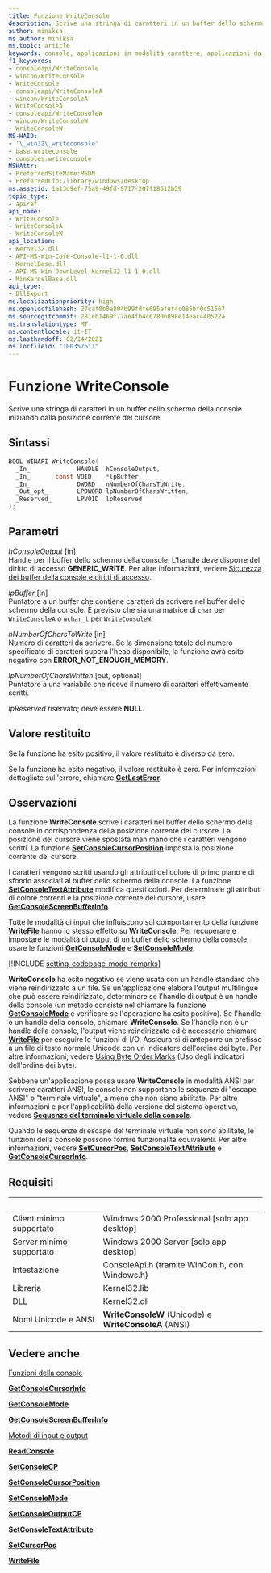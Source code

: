 ```yaml
---
title: Funzione WriteConsole
description: Scrive una stringa di caratteri in un buffer dello schermo della console iniziando dalla posizione corrente del cursore.
author: miniksa
ms.author: miniksa
ms.topic: article
keywords: console, applicazioni in modalità carattere, applicazioni da riga di comando, applicazioni di terminale, api della console
f1_keywords:
- consoleapi/WriteConsole
- wincon/WriteConsole
- WriteConsole
- consoleapi/WriteConsoleA
- wincon/WriteConsoleA
- WriteConsoleA
- consoleapi/WriteConsoleW
- wincon/WriteConsoleW
- WriteConsoleW
MS-HAID:
- '\_win32\_writeconsole'
- base.writeconsole
- consoles.writeconsole
MSHAttr:
- PreferredSiteName:MSDN
- PreferredLib:/library/windows/desktop
ms.assetid: 1a13d9ef-75a9-49fd-9717-207f18612b59
topic_type:
- apiref
api_name:
- WriteConsole
- WriteConsoleA
- WriteConsoleW
api_location:
- Kernel32.dll
- API-MS-Win-Core-Console-l1-1-0.dll
- KernelBase.dll
- API-MS-Win-DownLevel-Kernel32-l1-1-0.dll
- MinKernelBase.dll
api_type:
- DllExport
ms.localizationpriority: high
ms.openlocfilehash: 27caf0b0a804b99fdfe695efef4c085bf0c51567
ms.sourcegitcommit: 281eb1469f77ae4fb4c67806898e14eac440522a
ms.translationtype: MT
ms.contentlocale: it-IT
ms.lasthandoff: 02/14/2021
ms.locfileid: "100357611"
---
```

# <a name="writeconsole-function"></a>Funzione WriteConsole

Scrive una stringa di caratteri in un buffer dello schermo della console iniziando dalla posizione corrente del cursore.

## <a name="syntax"></a>Sintassi

```C
BOOL WINAPI WriteConsole(
  _In_             HANDLE  hConsoleOutput,
  _In_       const VOID    *lpBuffer,
  _In_             DWORD   nNumberOfCharsToWrite,
  _Out_opt_        LPDWORD lpNumberOfCharsWritten,
  _Reserved_       LPVOID  lpReserved
);
```

## <a name="parameters"></a>Parametri

*hConsoleOutput* \[in\]  
Handle per il buffer dello schermo della console. L'handle deve disporre del diritto di accesso **GENERIC\_WRITE**. Per altre informazioni, vedere [Sicurezza dei buffer della console e diritti di accesso](console-buffer-security-and-access-rights.md).

*lpBuffer* \[in\]  
Puntatore a un buffer che contiene caratteri da scrivere nel buffer dello schermo della console. È previsto che sia una matrice di `char` per `WriteConsoleA` o `wchar_t` per `WriteConsoleW`.

*nNumberOfCharsToWrite* \[in\]  
Numero di caratteri da scrivere. Se la dimensione totale del numero specificato di caratteri supera l'heap disponibile, la funzione avrà esito negativo con **ERROR\_NOT\_ENOUGH\_MEMORY**.

*lpNumberOfCharsWritten* \[out, optional\]  
Puntatore a una variabile che riceve il numero di caratteri effettivamente scritti.

*lpReserved* riservato; deve essere **NULL**.

## <a name="return-value"></a>Valore restituito

Se la funzione ha esito positivo, il valore restituito è diverso da zero.

Se la funzione ha esito negativo, il valore restituito è zero. Per informazioni dettagliate sull'errore, chiamare [**GetLastError**](/windows/win32/api/errhandlingapi/nf-errhandlingapi-getlasterror).

## <a name="remarks"></a>Osservazioni

La funzione **WriteConsole** scrive i caratteri nel buffer dello schermo della console in corrispondenza della posizione corrente del cursore. La posizione del cursore viene spostata man mano che i caratteri vengono scritti. La funzione [**SetConsoleCursorPosition**](setconsolecursorposition.md) imposta la posizione corrente del cursore.

I caratteri vengono scritti usando gli attributi del colore di primo piano e di sfondo associati al buffer dello schermo della console. La funzione [**SetConsoleTextAttribute**](setconsoletextattribute.md) modifica questi colori. Per determinare gli attributi di colore correnti e la posizione corrente del cursore, usare [**GetConsoleScreenBufferInfo**](getconsolescreenbufferinfo.md).

Tutte le modalità di input che influiscono sul comportamento della funzione [**WriteFile**](/windows/win32/api/fileapi/nf-fileapi-writefile) hanno lo stesso effetto su **WriteConsole**. Per recuperare e impostare le modalità di output di un buffer dello schermo della console, usare le funzioni [**GetConsoleMode**](getconsolemode.md) e [**SetConsoleMode**](setconsolemode.md).

[!INCLUDE [setting-codepage-mode-remarks](./includes/setting-codepage-mode-remarks.md)]

**WriteConsole** ha esito negativo se viene usata con un handle standard che viene reindirizzato a un file. Se un'applicazione elabora l'output multilingue che può essere reindirizzato, determinare se l'handle di output è un handle della console (un metodo consiste nel chiamare la funzione [**GetConsoleMode**](getconsolemode.md) e verificare se l'operazione ha esito positivo). Se l'handle è un handle della console, chiamare **WriteConsole**. Se l'handle non è un handle della console, l'output viene reindirizzato ed è necessario chiamare [**WriteFile**](/windows/win32/api/fileapi/nf-fileapi-writefile) per eseguire le funzioni di I/O. Assicurarsi di anteporre un prefisso a un file di testo normale Unicode con un indicatore dell'ordine dei byte. Per altre informazioni, vedere [Using Byte Order Marks](/windows/win32/intl/using-byte-order-marks) (Uso degli indicatori dell'ordine dei byte).

Sebbene un'applicazione possa usare **WriteConsole** in modalità ANSI per scrivere caratteri ANSI, le console non supportano le sequenze di "escape ANSI" o "terminale virtuale", a meno che non siano abilitate. Per altre informazioni e per l'applicabilità della versione del sistema operativo, vedere [**Sequenze del terminale virtuale della console**](console-virtual-terminal-sequences.md).

Quando le sequenze di escape del terminale virtuale non sono abilitate, le funzioni della console possono fornire funzionalità equivalenti. Per altre informazioni, vedere [**SetCursorPos**](/windows/win32/api/winuser/nf-winuser-setcursorpos), [**SetConsoleTextAttribute**](setconsoletextattribute.md) e [**GetConsoleCursorInfo**](getconsolecursorinfo.md).

## <a name="requirements"></a>Requisiti

| &nbsp; | &nbsp; |
|-|-|
| Client minimo supportato | Windows 2000 Professional \[solo app desktop\] |
| Server minimo supportato | Windows 2000 Server \[solo app desktop\] |
| Intestazione | ConsoleApi.h (tramite WinCon.h, con Windows.h) |
| Libreria | Kernel32.lib |
| DLL | Kernel32.dll |
| Nomi Unicode e ANSI | **WriteConsoleW** (Unicode) e **WriteConsoleA** (ANSI) |

## <a name="see-also"></a>Vedere anche

[Funzioni della console](console-functions.md)

[**GetConsoleCursorInfo**](getconsolecursorinfo.md)

[**GetConsoleMode**](getconsolemode.md)

[**GetConsoleScreenBufferInfo**](getconsolescreenbufferinfo.md)

[Metodi di input e output](input-and-output-methods.md)

[**ReadConsole**](readconsole.md)

[**SetConsoleCP**](setconsolecp.md)

[**SetConsoleCursorPosition**](setconsolecursorposition.md)

[**SetConsoleMode**](setconsolemode.md)

[**SetConsoleOutputCP**](setconsoleoutputcp.md)

[**SetConsoleTextAttribute**](setconsoletextattribute.md)

[**SetCursorPos**](/windows/win32/api/winuser/nf-winuser-setcursorpos)

[**WriteFile**](/windows/win32/api/fileapi/nf-fileapi-writefile)
